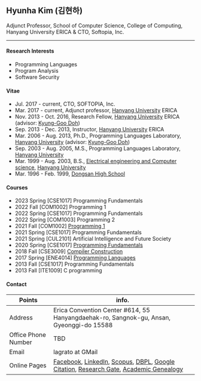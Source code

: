 ## Hyunha Kim (김현하)

Adjunct Professor, School of Computer Science, College of Computing, Hanyang University ERICA &
CTO, Softopia, Inc.

------------------

#### Research Interests

- Programming Languages
- Program Analysis
- Software Security

#### Vitae

- Jul. 2017 - current, CTO, SOFTOPIA, Inc.
- Mar. 2017 - current, Adjunct professor, [Hanyang University](http://www.hanyang.ac.kr) ERICA
- Nov. 2013 - Oct. 2016, Research Fellow, [Hanyang University](http://www.hanyang.ac.kr) ERICA (advisor: [Kyung-Goo Doh](http://doggzone.github.io/home))
- Sep. 2013 - Dec. 2013, Instructor, [Hanyang University](http://www.hanyang.ac.kr) ERICA
- Mar. 2006 - Aug. 2013, Ph.D., Programming Languages Laboratory, [Hanyang University](http://www.hanyang.ac.kr) (advisor: [Kyung-Goo Doh](http://doggzone.github.io/home))
- Sep. 2003 - Aug. 2005, M.S., Programming Languages Laboratory, [Hanyang University](http://www.hanyang.ac.kr)
- Mar. 1999 - Aug. 2003, B.S., [Electrical engineering and Computer science](http://eecs.hanyang.ac.kr), [Hanyang University](http://www.hanyang.ac.kr)
- Mar. 1996 - Feb. 1999, [Dongsan High School](http://dsgo.kr)

#### Courses

- 2023 Spring [CSE1017] Programming Fundamentals
- 2022 Fall [COM1002] Programming 1
- 2022 Spring [CSE1017] Programming Fundamentals
- 2022 Spring [COM1003] Programming 2
- 2021 Fall [COM1002] [Programming 1](https://github.com/Hyunha/2021com1002)
- 2021 Spring [CSE1017] Programming Fundamentals
- 2021 Spring [CUL2101] Artificial Intelligence and Future Society
- 2020 Spring [CSE1017] [Programming Fundamentals](https://github.com/Hyunha/2020cse1017)
- 2018 Fall [CSE3009] [Compiler Construction](https://github.com/Hyunha/compiler2018)
- 2017 Spring [ENE4014] [Programming Languages](https://hyunha.bitbucket.io/ene4014/2017)
- 2013 Fall [CSE1017] Programming Fundamentals
- 2013 Fall [ITE1009] C programming

#### Contact

| Points | info. |
| ------------------- | ------------------ |
| Address             | Erica Convention Center #614, 55 Hanyangdaehak-ro, Sangnok-gu, Ansan, Gyeonggi-do 15588 |
| Office Phone Number | TBD    |
| Email               | lagrato at GMail   |
| Online Pages        | [Facebook](https://www.facebook.com/lagrato), [LinkedIn](https://www.linkedin.com/in/hyunha-kim-68844569/), [Scopus](http://www.scopus.com/authid/detail.url?authorId=15755697000), [DBPL](http://www.informatik.uni-trier.de/~ley/pers/hd/k/Kim:Hyunha.html), [Google Citation](http://scholar.google.com/citations?user=LDPpVfsAAAAJ&hl=en), [Research Gate](https://www.researchgate.net/profile/Hyunha_Kim), [Academic Genealogy](https://www.genealogy.math.ndsu.nodak.edu/id.php?id=174756) |
